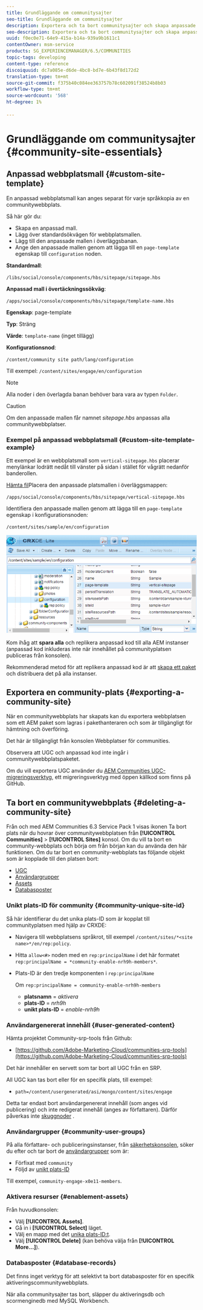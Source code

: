 ```yaml
---
title: Grundläggande om communitysajter
seo-title: Grundläggande om communitysajter
description: Exportera och ta bort communitysajter och skapa anpassade webbplatsmallar
seo-description: Exportera och ta bort communitysajter och skapa anpassade webbplatsmallar
uuid: f0ec0e71-64e9-415a-b14a-939a9b1611c1
contentOwner: msm-service
products: SG_EXPERIENCEMANAGER/6.5/COMMUNITIES
topic-tags: developing
content-type: reference
discoiquuid: dc7a085e-d6de-4bc8-bd7e-6b43f8d172d2
translation-type: tm+mt
source-git-commit: f375b40c084ee363757b78c602091f38524b8b03
workflow-type: tm+mt
source-wordcount: '568'
ht-degree: 1%

---
```



# Grundläggande om communitysajter {#community-site-essentials}

## Anpassad webbplatsmall {#custom-site-template}

En anpassad webbplatsmall kan anges separat för varje språkkopia av en communitywebbplats.

Så här gör du:

* Skapa en anpassad mall.
* Lägg över standardsökvägen för webbplatsmallen.
* Lägg till den anpassade mallen i överläggsbanan.
* Ange den anpassade mallen genom att lägga till en `page-template` egenskap till `configuration` noden.

**Standardmall**:

`/libs/social/console/components/hbs/sitepage/sitepage.hbs`

**Anpassad mall i övertäckningssökväg**:

`/apps/social/console/components/hbs/sitepage/template-name.hbs`

**Egenskap**: page-template

**Typ**: Sträng

**Värde**: `template-name` (inget tillägg)

**Konfigurationsnod**:

`/content/community site path/lang/configuration`

Till exempel: `/content/sites/engage/en/configuration`

>[!NOTE]
>
>Alla noder i den överlagda banan behöver bara vara av typen `Folder`.

>[!CAUTION]
>
>Om den anpassade mallen får namnet *sitepage.hbs* anpassas alla communitywebbplatser.

### Exempel på anpassad webbplatsmall {#custom-site-template-example}

Ett exempel är en webbplatsmall som `vertical-sitepage.hbs` placerar menylänkar lodrätt nedåt till vänster på sidan i stället för vågrätt nedanför banderollen.

[Hämta fil](assets/vertical-sitepage.hbs)Placera den anpassade platsmallen i överläggsmappen:

`/apps/social/console/components/hbs/sitepage/vertical-sitepage.hbs`

Identifiera den anpassade mallen genom att lägga till en `page-template` egenskap i konfigurationsnoden:

`/content/sites/sample/en/configuration`

![crxde-siteconfiguration](assets/crxde-siteconfiguration.png)

Kom ihåg att **spara alla** och replikera anpassad kod till alla AEM instanser (anpassad kod inkluderas inte när innehållet på communityplatsen publiceras från konsolen).

Rekommenderad metod för att replikera anpassad kod är att [skapa ett paket](../../help/sites-administering/package-manager.md#creating-a-new-package) och distribuera det på alla instanser.

## Exportera en community-plats {#exporting-a-community-site}

När en communitywebbplats har skapats kan du exportera webbplatsen som ett AEM paket som lagras i pakethanteraren och som är tillgängligt för hämtning och överföring.

Det här är tillgängligt från konsolen [](sites-console.md#exporting-the-site)Webbplatser för communities.

Observera att UGC och anpassad kod inte ingår i communitywebbplatspaketet.

Om du vill exportera UGC använder du [AEM Communities UGC-migreringsverktyg](https://github.com/Adobe-Marketing-Cloud/communities-ugc-migration), ett migreringsverktyg med öppen källkod som finns på GitHub.

## Ta bort en communitywebbplats {#deleting-a-community-site}

Från och med AEM Communities 6.3 Service Pack 1 visas ikonen Ta bort plats när du hovrar över communitywebbplatsen från **[!UICONTROL Communities]** > **[!UICONTROL Sites]** konsol. Om du vill ta bort en community-webbplats och börja om från början kan du använda den här funktionen. Om du tar bort en community-webbplats tas följande objekt som är kopplade till den platsen bort:

* [UGC](#user-generated-content)
* [Användargrupper](#community-user-groups)
* [Assets](#enablement-assets)
* [Databasposter](#database-records)

### Unikt plats-ID för community {#community-unique-site-id}

Så här identifierar du det unika plats-ID som är kopplat till communityplatsen med hjälp av CRXDE:

* Navigera till webbplatsens språkrot, till exempel `/content/sites/*<site name>*/en/rep:policy`.

* Hitta `allow<#>` noden med en `rep:principalName` i det här formatet `rep:principalName = *community-enable-nrh9h-members*`.

* Plats-ID är den tredje komponenten i `rep:principalName`

   Om `rep:principalName = community-enable-nrh9h-members`

   * **platsnamn** = *aktivera*
   * **plats-ID** = *nrh9h*
   * **unikt plats-ID** = *enable-nrh9h*

### Användargenererat innehåll {#user-generated-content}

Hämta projektet Community-srp-tools från Github:

* [https://github.com/Adobe-Marketing-Cloud/communities-srp-tools](https://github.com/Adobe-Marketing-Cloud/communities-srp-tools)

Det här innehåller en servett som tar bort all UGC från en SRP.

All UGC kan tas bort eller för en specifik plats, till exempel:

* `path=/content/usergenerated/asi/mongo/content/sites/engage`

Detta tar endast bort användargenererat innehåll (som anges vid publicering) och inte redigerat innehåll (anges av författaren). Därför påverkas inte [skuggnoder](srp.md#shadownodes) .

### Användargrupper {#community-user-groups}

På alla författare- och publiceringsinstanser, från [säkerhetskonsolen](../../help/sites-administering/security.md), söker du efter och tar bort de [användargrupper](users.md) som är:

* Förfixat med `community`
* Följd av [unikt plats-ID](#community-unique-site-id)

Till exempel, `community-engage-x0e11-members`.

### Aktivera resurser {#enablement-assets}

Från huvudkonsolen:

* Välj **[!UICONTROL Assets]**.
* Gå in i **[!UICONTROL Select]** läget.
* Välj en mapp med det [unika plats-ID:t](#community-unique-site-id).
* Välj **[!UICONTROL Delete]** (kan behöva välja från **[!UICONTROL More...]**).

### Databasposter {#database-records}

Det finns inget verktyg för att selektivt ta bort databasposter för en specifik aktiveringscommunitywebbplats.

När alla communitysajter tas bort, släpper du aktiveringsdb och scormenginedb med MySQL Workbench.
